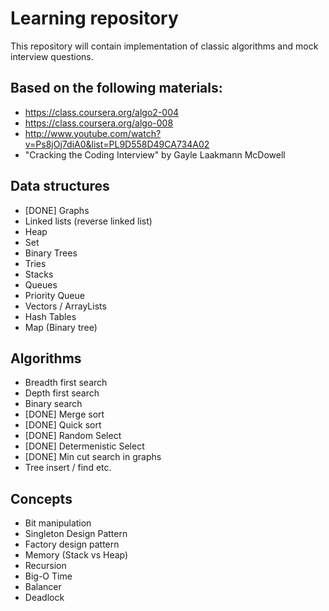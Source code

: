 # Learning repository

This repository will contain implementation of classic algorithms and mock interview questions.

## Based on the following materials:
* https://class.coursera.org/algo2-004
* https://class.coursera.org/algo-008
* http://www.youtube.com/watch?v=Ps8jOj7diA0&list=PL9D558D49CA734A02
* "Cracking the Coding Interview" by Gayle Laakmann McDowell

## Data structures
* [DONE] Graphs
* Linked lists (reverse linked list)
* Heap
* Set
* Binary Trees
* Tries
* Stacks
* Queues
* Priority Queue
* Vectors / ArrayLists
* Hash Tables
* Map (Binary tree)

## Algorithms
* Breadth first search
* Depth first search
* Binary search
* [DONE] Merge sort
* [DONE] Quick sort
* [DONE] Random Select
* [DONE] Determenistic Select
* [DONE] Min cut search in graphs
* Tree insert / find etc.

## Concepts
* Bit manipulation
* Singleton Design Pattern
* Factory design pattern
* Memory (Stack vs Heap)
* Recursion
* Big-O Time
* Balancer
* Deadlock
